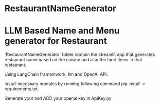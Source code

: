 # RestaurantNameGenerator 

# LLM Based Name and Menu generator for Restaurant

'RestaurantNameGenerator' folder contain the streamlit app that generates 
restaurant name based on the cuisine and also the food items in that restaurant.

Using LangChain framemwork, llm and OpenAI API. 

Install necessary modules by running following command
	pip install -r requirements.txt

Generate your and ADD your openai key in ApiKey.py
